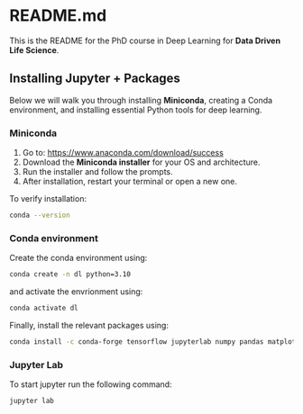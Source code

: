 # README.md 

This is the README for the PhD course in Deep Learning for **Data Driven Life
Science**.

## Installing Jupyter + Packages

Below we will walk you through installing **Miniconda**, creating a Conda environment, and installing essential Python tools for deep learning.

### Miniconda

1. Go to: https://www.anaconda.com/download/success
2. Download the **Miniconda installer** for your OS and architecture.
3. Run the installer and follow the prompts.
4. After installation, restart your terminal or open a new one.

To verify installation:
```bash
conda --version
```

### Conda environment 

Create the conda environment using:
```bash
conda create -n dl python=3.10
```

and activate the envrionment using:

```bash
conda activate dl
```

Finally, install the relevant packages using:

```bash
conda install -c conda-forge tensorflow jupyterlab numpy pandas matplotlib
```

###  Jupyter Lab

To start jupyter run the following command:
```bash
jupyter lab
```




